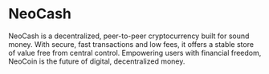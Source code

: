 # NeoCash
NeoCash is a decentralized, peer-to-peer cryptocurrency built for sound money. With secure, fast transactions and low fees, it offers a stable store of value free from central control. Empowering users with financial freedom, NeoCoin is the future of digital, decentralized money.
